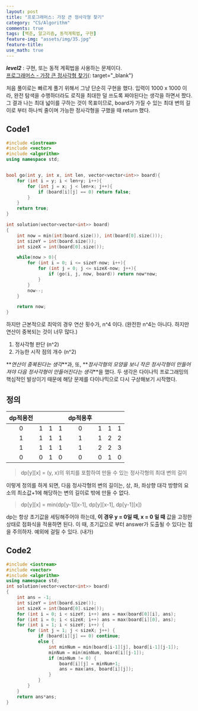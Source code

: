 ```yaml
---
layout: post
title: "프로그래머스: 가장 큰 정사각형 찾기"
category: "CS/Algorithm"
comments: true
tags: [백준, 알고리즘, 동적계획법, 구현]
feature-img: "assets/img/35.jpg"
feature-title:
use_math: true
---
```


**_level2_** : 구현, 또는 동적 계획법을 사용하는 문제이다.  
[프로그래머스 - 가장 큰 정사각형 찾기](https://programmers.co.kr/learn/courses/30/lessons/12905){: target="\_blank"}

처음 풀이로는 빠르게 풀기 위해서 그냥 단순히 구현을 했다. 입력이 1000 x 1000 이라, 완전 탐색을 수행하더라도 로직을 최대한 덜 쓰도록 짜야된다는 생각을 하면서 짰다. 그 결과 나는 최대 넓이를 구하는 것이 목표이므로, board가 가질 수 있는 최대 변의 길이로 부터 하나씩 줄이며 가능한 정사각형을 구했을 때 return 했다.

## Code1

```c++
#include <iostream>
#include <vector>
#include <algorithm>
using namespace std;


bool go(int y, int x, int len, vector<vector<int>> board){
    for (int i = y; i < len+y; i++){
        for (int j = x; j < len+x; j++){
            if (board[i][j] == 0) return false;
        }
    }
    return true;
}

int solution(vector<vector<int>> board)
{
    int now = min(int(board.size()), int(board[0].size()));
    int sizeY = int(board.size());
    int sizeX = int(board[0].size());

    while(now > 0){
        for (int i = 0; i <= sizeY-now; i++){
            for (int j = 0; j <= sizeX-now; j++){
                if (go(i, j, now, board)) return now*now;
            }
        }
        now--;
    }

    return now;
}
```

하지만 근본적으로 최악의 경우 연산 횟수가, n^4 이다. (완전한 n^4는 아니다. 하지만 연산이 중복되는 것이 너무 많다.)

1. 정사각형 판단 (n^2)
2. 가능한 시작 점의 개수 (n^2)

**_연산이 중복된다는 생각_**과, 또, **_정사각형의 모양을 보니 작은 정사각형이 만들어져야 다음 정사각형이 만들어진다는 생각_**을 했다. 두 생각은 다이나믹 프로그래밍의 핵심적인 발상이기 때문에 해당 문제를 다이나믹으로 다시 구상해보기 시작했다.

## 정의

| dp적용전 |     |     |     | dp적용후 |     |     |     |
| :------: | :-: | :-: | :-: | :------: | :-: | :-: | :-: |
|    0     |  1  |  1  |  1  |    0     |  1  |  1  |  1  |
|    1     |  1  |  1  |  1  |    1     |  1  |  2  |  2  |
|    1     |  1  |  1  |  1  |    1     |  2  |  2  |  3  |
|    0     |  0  |  1  |  0  |    0     |  0  |  1  |  0  |

> dp[y][x] = (y, x)의 위치를 포함하여 만들 수 있는 정사각형의 최대 변의 길이

이렇게 정의를 하게 되면, 다음 정사각형의 변의 길이는, 상, 좌, 좌상향 대각 방향의 요소의 최소값+1에 해당하는 변의 길이로 밖에 만들 수 없다.

> dp[y][x] = min(dp[y-1][x-1], dp[y][x-1], dp[y-1][x])

dp는 항상 초기값을 세팅해주어야 하는데, **이 경우 y = 0일 때, x = 0 일 때** 값을 고정한 상태로 점화식을 적용하면 된다. 이 때, 초기값으로 부터 answer가 도출될 수 있다는 점을 주의하자. 예외에 걸릴 수 있다. (내가)

## Code2

```c++
#include <iostream>
#include <vector>
#include <algorithm>
using namespace std;
int solution(vector<vector<int>> board)
{
    int ans = -1;
    int sizeY = int(board.size());
    int sizeX = int(board[0].size());
    for (int i = 0; i < sizeY; i++) ans = max(board[0][i], ans);
    for (int i = 0; i < sizeX; i++) ans = max(board[i][0], ans);
    for (int i = 1; i < sizeY; i++) {
        for (int j = 1; j < sizeX; j++) {
            if (board[i][j] == 0) continue;
            else {
                int minNum = min(board[i-1][j], board[i-1][j-1]);
                minNum = min(minNum, board[i][j-1]);
                if (minNum != 0) {
                    board[i][j] = minNum+1;
                    ans = max(ans, board[i][j]);
                }
            }
        }
    }
    return ans*ans;
}
```
